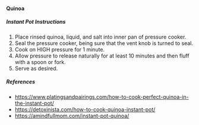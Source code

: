 #### Quinoa

##### Instant Pot Instructions
1. Place rinsed quinoa, liquid, and salt into inner pan of pressure cooker. 
2. Seal the pressure cooker, being sure that the vent knob is turned to seal. 
3. Cook on HIGH pressure for 1 minute.
4. Allow pressure to release naturally for at least 10 minutes and then fluff with a spoon or fork. 
5. Serve as desired. 

##### References
- https://www.platingsandpairings.com/how-to-cook-perfect-quinoa-in-the-instant-pot/
- https://detoxinista.com/how-to-cook-quinoa-instant-pot/
- https://amindfullmom.com/instant-pot-quinoa/